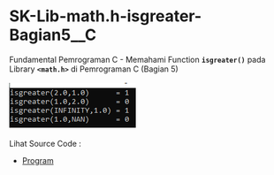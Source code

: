 # SK-Lib-math.h-isgreater-Bagian5__C
Fundamental Pemrograman C - Memahami Function <code><b>isgreater()</b></code> pada Library <code><b>&lt;math.h></b></code> di Pemrograman C (Bagian 5)<br><br>
<img src="https://github.com/RizkyKhapidsyah/SK-Lib-math.h-isgreater-Bagian5__C/blob/master/SK-Lib-math.h-isgreater-Bagian5__C/result/001.PNG"><br><br>
Lihat Source Code : <br>
- <a href="https://github.com/RizkyKhapidsyah/SK-Lib-math.h-isgreater-Bagian5__C/blob/master/SK-Lib-math.h-isgreater-Bagian5__C/Source.c">Program</a>
